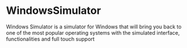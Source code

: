 # WindowsSimulator
Windows Simulator is a simulator for Windows that will bring you back to one of the most popular operating systems with the simulated interface, functionalities and full touch support
